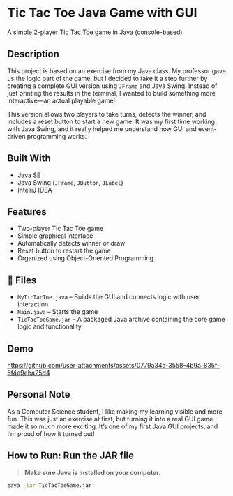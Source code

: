 # Tic Tac Toe Java Game with GUI
 A simple 2-player Tic Tac Toe game in Java (console-based)
 
##  Description
This project is based on an exercise from my Java class. My professor gave us the logic part of the game, but I decided to take it a step further by creating a complete GUI version using `JFrame` and Java Swing. Instead of just printing the results in the terminal, I wanted to build something more interactive—an actual playable game!

This version allows two players to take turns, detects the winner, and includes a reset button to start a new game. It was my first time working with Java Swing, and it really helped me understand how GUI and event-driven programming works.

##  Built With
- Java SE
- Java Swing (`JFrame`, `JButton`, `JLabel`)
- IntelliJ IDEA

##  Features
- Two-player Tic Tac Toe game
- Simple graphical interface
- Automatically detects winner or draw
- Reset button to restart the game
- Organized using Object-Oriented Programming

## 📁 Files
- `MyTicTacToe.java` –  Builds the GUI and connects logic with user interaction
- `Main.java` – Starts the game
- `TicTacToeGame.jar` – A packaged Java archive containing the core game logic and functionality.

## Demo
https://github.com/user-attachments/assets/0779a34a-3558-4b9a-835f-5f4e9eba25d4

## Personal Note
As a Computer Science student, I like making my learning visible and more fun. This was just an exercise at first, but turning it into a real GUI game made it so much more exciting. It’s one of my first Java GUI projects, and I’m proud of how it turned out!

## How to Run: Run the JAR file

> **Make sure Java is installed on your computer.**

```bash
java -jar TicTacToeGame.jar
